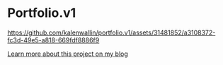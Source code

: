 # Portfolio.v1
https://github.com/kalenwallin/portfolio.v1/assets/31481852/a3108372-fc3d-49e5-a818-669fdf8886f9

[Learn more about this project on my blog](https://blog.kalenwallin.com/portfoliov1)
